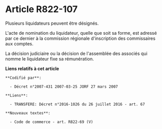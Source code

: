 # Article R822-107

Plusieurs liquidateurs peuvent être désignés.

L'acte de nomination du liquidateur, quelle que soit sa forme, est adressé par ce dernier à la commission régionale
d'inscription des commissaires aux comptes.

La décision judiciaire ou la décision de l'assemblée des associés qui nomme le liquidateur fixe sa rémunération.

**Liens relatifs à cet article**

	**Codifié par**:

	  - Décret n°2007-431 2007-03-25 JORF 27 mars 2007

	**Liens**:

	  - TRANSFERE: Décret n°2016-1026 du 26 juillet 2016 - art. 67

	**Nouveaux textes**:

	  - Code de commerce - art. R822-69 (V)
